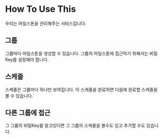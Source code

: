 # How To Use This

우리는 마일스톤을 관리해주는 서비스입니다.

## 그룹

그룹마다 마일스톤을 생성할 수 있습니다. 그룹의 마일스톤에 접근하기 위해서는 비밀Key를 설정해야 합니다.

## 스케줄

스케줄은 그룹마다 하나만 보여집니다. 이 스케줄을 완료하면 다음에 완료할 스케줄을 볼 수 있습니다.

## 다른 그룹에 접근

그 그룹의 비밀Key를 알고있다면 그 그룹의 스케줄을 볼수도 있고 추가할 수도 있습니다.
